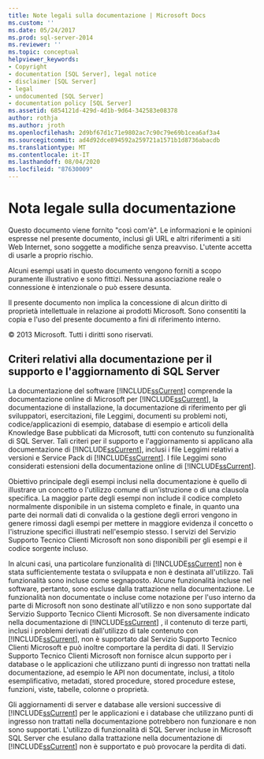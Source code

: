 ```yaml
---
title: Note legali sulla documentazione | Microsoft Docs
ms.custom: ''
ms.date: 05/24/2017
ms.prod: sql-server-2014
ms.reviewer: ''
ms.topic: conceptual
helpviewer_keywords:
- Copyright
- documentation [SQL Server], legal notice
- disclaimer [SQL Server]
- legal
- undocumented [SQL Server]
- documentation policy [SQL Server]
ms.assetid: 6854121d-429d-4d1b-9d64-342583e08378
author: rothja
ms.author: jroth
ms.openlocfilehash: 2d9bf67d1c71e9802ac7c90c79e69b1cea6af3a4
ms.sourcegitcommit: ad4d92dce894592a259721a1571b1d8736abacdb
ms.translationtype: MT
ms.contentlocale: it-IT
ms.lasthandoff: 08/04/2020
ms.locfileid: "87630009"
---
```

# <a name="legal-notice-for-documentation"></a>Nota legale sulla documentazione
  Questo documento viene fornito "così com'è". Le informazioni e le opinioni espresse nel presente documento, inclusi gli URL e altri riferimenti a siti Web Internet, sono soggette a modifiche senza preavviso. L'utente accetta di usarle a proprio rischio.  
  
  Alcuni esempi usati in questo documento vengono forniti a scopo puramente illustrativo e sono fittizi. Nessuna associazione reale o connessione è intenzionale o può essere desunta.  
  
 Il presente documento non implica la concessione di alcun diritto di proprietà intellettuale in relazione ai prodotti Microsoft. Sono consentiti la copia e l'uso del presente documento a fini di riferimento interno.  
  
 © 2013 Microsoft. Tutti i diritti sono riservati.  
  
## <a name="documentation-policy-for-sql-server-support-and-upgrade"></a>Criteri relativi alla documentazione per il supporto e l'aggiornamento di SQL Server  
 La documentazione del software [!INCLUDE[ssCurrent](../includes/sscurrent-md.md)] comprende la documentazione online di Microsoft per [!INCLUDE[ssCurrent](../includes/sscurrent-md.md)], la documentazione di installazione, la documentazione di riferimento per gli sviluppatori, esercitazioni, file Leggimi, documenti su problemi noti, codice/applicazioni di esempio, database di esempio e articoli della Knowledge Base pubblicati da Microsoft, tutti con contenuto su funzionalità di SQL Server. Tali criteri per il supporto e l'aggiornamento si applicano alla documentazione di [!INCLUDE[ssCurrent](../includes/sscurrent-md.md)], inclusi i file Leggimi relativi a versioni e Service Pack di [!INCLUDE[ssCurrent](../includes/sscurrent-md.md)]. I file Leggimi sono considerati estensioni della documentazione online di [!INCLUDE[ssCurrent](../includes/sscurrent-md.md)].  
  
 Obiettivo principale degli esempi inclusi nella documentazione è quello di illustrare un concetto o l'utilizzo comune di un'istruzione o di una clausola specifica. La maggior parte degli esempi non include il codice completo normalmente disponibile in un sistema completo e finale, in quanto una parte dei normali dati di convalida o la gestione degli errori vengono in genere rimossi dagli esempi per mettere in maggiore evidenza il concetto o l'istruzione specifici illustrati nell'esempio stesso. I servizi del Servizio Supporto Tecnico Clienti Microsoft non sono disponibili per gli esempi e il codice sorgente incluso.  
  
 In alcuni casi, una particolare funzionalità di [!INCLUDE[ssCurrent](../includes/sscurrent-md.md)] non è stata sufficientemente testata o sviluppata e non è destinata all'utilizzo. Tali funzionalità sono incluse come segnaposto. Alcune funzionalità incluse nel software, pertanto, sono escluse dalla trattazione nella documentazione. Le funzionalità non documentate o incluse come notazione per l'uso interno da parte di Microsoft non sono destinate all'utilizzo e non sono supportate dal Servizio Supporto Tecnico Clienti Microsoft. Se non diversamente indicato nella documentazione di [!INCLUDE[ssCurrent](../includes/sscurrent-md.md)] , il contenuto di terze parti, inclusi i problemi derivati dall'utilizzo di tale contenuto con [!INCLUDE[ssCurrent](../includes/sscurrent-md.md)], non è supportato dal Servizio Supporto Tecnico Clienti Microsoft e può inoltre comportare la perdita di dati. Il Servizio Supporto Tecnico Clienti Microsoft non fornisce alcun supporto per i database o le applicazioni che utilizzano punti di ingresso non trattati nella documentazione, ad esempio le API non documentate, inclusi, a titolo esemplificativo, metadati, stored procedure, stored procedure estese, funzioni, viste, tabelle, colonne o proprietà.  
  
 Gli aggiornamenti di server e database alle versioni successive di [!INCLUDE[ssCurrent](../includes/sscurrent-md.md)] per le applicazioni e i database che utilizzano punti di ingresso non trattati nella documentazione potrebbero non funzionare e non sono supportati. L'utilizzo di funzionalità di SQL Server incluse in Microsoft SQL Server che esulano dalla trattazione nella documentazione di [!INCLUDE[ssCurrent](../includes/sscurrent-md.md)] non è supportato e può provocare la perdita di dati.  
  
  
